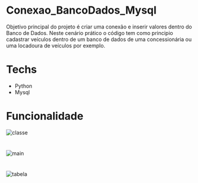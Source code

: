 # Conexao_BancoDados_Mysql
 Objetivo principal do projeto é criar uma conexão e inserir valores dentro do Banco de Dados. 
 Neste cenário prático o código tem como principio cadastrar veículos dentro de um banco de dados de uma concessionária ou uma locadoura de veículos por exemplo.

# Techs
- Python
- Mysql

# Funcionalidade

![classe](https://user-images.githubusercontent.com/106001465/180592555-9514271b-9907-49af-92c6-83b0e6b75f46.png)
#
![main](https://user-images.githubusercontent.com/106001465/180592560-b3eecfc3-ffb1-4989-8ba8-949547e09114.png)
#
![tabela](https://user-images.githubusercontent.com/106001465/180592564-6c502147-ea61-406f-bdcb-2458b3f4fad5.png)
